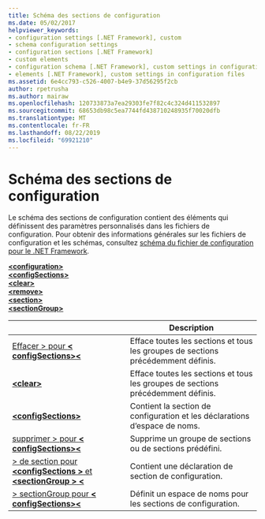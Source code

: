 ```yaml
---
title: Schéma des sections de configuration
ms.date: 05/02/2017
helpviewer_keywords:
- configuration settings [.NET Framework], custom
- schema configuration settings
- configuration sections [.NET Framework]
- custom elements
- configuration schema [.NET Framework], custom settings in configuration files
- elements [.NET Framework], custom settings in configuration files
ms.assetid: 6e4cc793-c526-4007-b4e9-37d56295f2cb
author: rpetrusha
ms.author: mairaw
ms.openlocfilehash: 120733873a7ea29303fe7f82c4c324d411532897
ms.sourcegitcommit: 68653db98c5ea7744fd438710248935f70020dfb
ms.translationtype: MT
ms.contentlocale: fr-FR
ms.lasthandoff: 08/22/2019
ms.locfileid: "69921210"
---
```

# <a name="configuration-sections-schema"></a>Schéma des sections de configuration

Le schéma des sections de configuration contient des éléments qui définissent des paramètres personnalisés dans les fichiers de configuration. Pour obtenir des informations générales sur les fichiers de configuration et les schémas, consultez [schéma du fichier de configuration pour le .NET Framework](index.md).

[ **\<configuration>** ](configuration-element.md)   
[ **\<configSections>** ](configsections-element-for-configuration.md)   
[ **\<clear>** ](clear-element-for-configsections.md)   
[ **\<remove>** ](remove-element-for-configsections.md)   
[ **\<section>** ](section-element.md)   
[ **\<sectionGroup>** ](sectiongroup-element-for-configsections.md)

|     | Description |
| --- | ----------- |
| [Effacer > pour  **\<**  **configSections>\<** ](clear-element-for-configsections.md) | Efface toutes les sections et tous les groupes de sections précédemment définis. |
| [ **\<clear>** ](clear-element-for-configsections.md) | Efface toutes les sections et tous les groupes de sections précédemment définis. |
| [ **\<configSections>** ](configsections-element-for-configuration.md) | Contient la section de configuration et les déclarations d’espace de noms. |
| [supprimer > pour  **\<**  **configSections>\<** ](remove-element-for-configsections.md) | Supprime un groupe de sections ou de sections prédéfini. |
| [> de section pour  **\<configSections >** et  **\<sectionGroup >**  **\<** ](section-element.md) | Contient une déclaration de section de configuration. |
| [> sectionGroup pour  **\<**  **configSections>\<** ](sectiongroup-element-for-configsections.md) | Définit un espace de noms pour les sections de configuration. |
